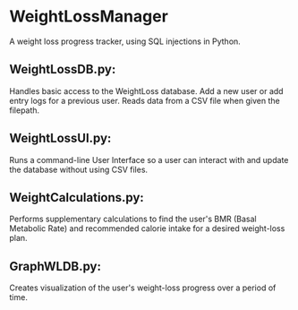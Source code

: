 # WeightLossManager
A weight loss progress tracker, using SQL injections in Python.

## WeightLossDB.py:
Handles basic access to the WeightLoss database. Add a new user or add entry logs for a previous user. Reads data from a CSV file when given the filepath.

## WeightLossUI.py:
Runs a command-line User Interface so a user can interact with and update the database without using CSV files.

## WeightCalculations.py:
Performs supplementary calculations to find the user's BMR (Basal Metabolic Rate) and recommended calorie intake for a desired weight-loss plan.

## GraphWLDB.py:
Creates visualization of the user's weight-loss progress over a period of time.
